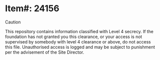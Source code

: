 # Item#: 24156

> [!CAUTION]
> This repository contains information classified with Level 4 secrecy.
> If the foundation has not granted you this clearance, or your access
> is not supervised by somebody with level 4 clearance or above,
> do not access this file. Unauthorised access is logged and may be subject to punishment per the advisement of the Site Director.
